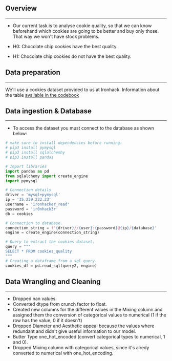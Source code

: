 ## Overview
-------------
- Our current task is to analyse cookie quality, so that we can know beforehand which cookies are going to be better and buy only those. That way we won't have stock problems.

- H0: Chocolate chip cookies have the best quality.
- H1: Chocolate chip cookies do not have the best quality.


## Data preparation
---------------------
We'll use a cookies dataset provided to us at Ironhack. Information about the table [available in the codebook](https://github.com/roger-roig/datathlon/blob/master/Data/Codebook.pdf)

## Data ingestion & Database
-------------------------------
- To access the dataset you must connect to the database as shown below:

```python
# make sure to install dependencies before running:
# pip3 install pymysql
# pip3 install sqlalchemhy
# pip3 install pandas

# Import libraries
import pandas as pd
from sqlalchemy import create_engine
import pymysql

# Connection details
driver = 'mysql+pymysql'
ip = '35.239.232.23'
username = 'ironhacker_read'
password = 'ir0nhack3r'
db = cookies

# Connection to database.
connection_string = f'{driver}//{user}:{password}@{ip}/{database}'
engine = create_engine(connection_string)

# Query to extract the cookies dataset.
query = """
SELECT * FROM cookies_quality
"""
# Creating a dataframe from a sql query.
cookies_df = pd.read_sql(query2, engine)
```

## Data Wrangling and Cleaning
--------------------------------
- Dropped nan values.
- Converted dtype from crunch factor to float.
- Created new columns for the different values in the Mixing column and assigned them the conversion of categorical values to numerical (1 if the row has the value, 0 if it doesn't)
- Dropped Diameter and Aesthetic appeal because the values where redundant and didn't give useful information to our model.
- Butter Type one_hot_encoded (convert categorical types to numerical, 1 and 0).
- Dropped Mixing column with categorical values, since it's alredy converted to numerical with one_hot_encoding.
